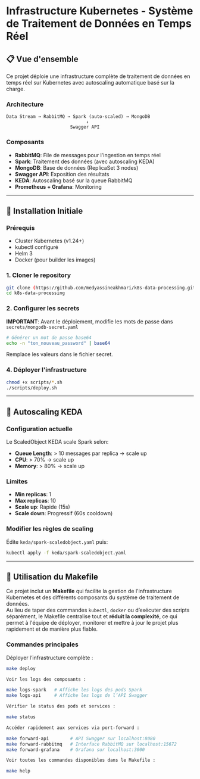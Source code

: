 # Infrastructure Kubernetes - Système de Traitement de Données en Temps Réel

## 📋 Vue d'ensemble

Ce projet déploie une infrastructure complète de traitement de données en temps réel sur Kubernetes avec autoscaling automatique basé sur la charge.

### Architecture

```
Data Stream → RabbitMQ → Spark (auto-scaled) → MongoDB
                              ↓
                        Swagger API
```

### Composants

- **RabbitMQ**: File de messages pour l'ingestion en temps réel
- **Spark**: Traitement des données (avec autoscaling KEDA)
- **MongoDB**: Base de données (ReplicaSet 3 nodes)
- **Swagger API**: Exposition des résultats
- **KEDA**: Autoscaling basé sur la queue RabbitMQ
- **Prometheus + Grafana**: Monitoring

---

## 🚀 Installation Initiale

### Prérequis

- Cluster Kubernetes (v1.24+)
- kubectl configuré
- Helm 3
- Docker (pour builder les images)

### 1. Cloner le repository

```bash
git clone (https://github.com/medyassineakhmari/k8s-data-processing.git)
cd k8s-data-processing
```

### 2. Configurer les secrets

**IMPORTANT**: Avant le déploiement, modifie les mots de passe dans `secrets/mongodb-secret.yaml`

```bash
# Générer un mot de passe base64
echo -n "ton_nouveau_password" | base64
```

Remplace les valeurs dans le fichier secret.

### 4. Déployer l'infrastructure

```bash
chmod +x scripts/*.sh
./scripts/deploy.sh
```
---


## 🎯 Autoscaling KEDA

### Configuration actuelle

Le ScaledObject KEDA scale Spark selon:
- **Queue Length**: > 10 messages par replica → scale up
- **CPU**: > 70% → scale up
- **Memory**: > 80% → scale up

### Limites

- **Min replicas**: 1
- **Max replicas**: 10
- **Scale up**: Rapide (15s)
- **Scale down**: Progressif (60s cooldown)

### Modifier les règles de scaling

Édite `keda/spark-scaledobject.yaml` puis:

```bash
kubectl apply -f keda/spark-scaledobject.yaml
```
---
## 📌 Utilisation du Makefile

Ce projet inclut un **Makefile** qui facilite la gestion de l'infrastructure Kubernetes et des différents composants du système de traitement de données.  
Au lieu de taper des commandes `kubectl`, `docker` ou d’exécuter des scripts séparément, le Makefile centralise tout et **réduit la complexité**, ce qui permet à l'équipe de déployer, monitorer et mettre à jour le projet plus rapidement et de manière plus fiable.

### Commandes principales

Déployer l’infrastructure complète :

```bash
make deploy

Voir les logs des composants :

make logs-spark   # Affiche les logs des pods Spark
make logs-api     # Affiche les logs de l’API Swagger

Vérifier le status des pods et services :

make status

Accéder rapidement aux services via port-forward :

make forward-api        # API Swagger sur localhost:8080
make forward-rabbitmq   # Interface RabbitMQ sur localhost:15672
make forward-grafana    # Grafana sur localhost:3000

Voir toutes les commandes disponibles dans le Makefile :

make help
